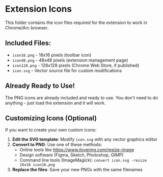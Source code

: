 # Extension Icons

This folder contains the icon files required for the extension to work in Chrome/Arc browser.

## Included Files:
- `icon16.png` - 16x16 pixels (toolbar icon)
- `icon48.png` - 48x48 pixels (extension management page)
- `icon128.png` - 128x128 pixels (Chrome Web Store, if published)
- `icon.svg` - Vector source file for custom modifications

## Already Ready to Use!

The PNG icons are already included and ready to use. You don't need to do anything - just load the extension and it will work.

## Customizing Icons (Optional)

If you want to create your own custom icons:

1. **Edit the SVG template**: Modify `icon.svg` with any vector graphics editor
2. **Convert to PNG**: Use one of these methods:
   - Online tools like https://www.iloveimg.com/resize-image
   - Design software (Figma, Sketch, Photoshop, GIMP)
   - Command line tools (ImageMagick): `convert icon.svg -resize 16x16 icon16.png`
3. **Replace the files**: Save your new PNGs with the same filenames
